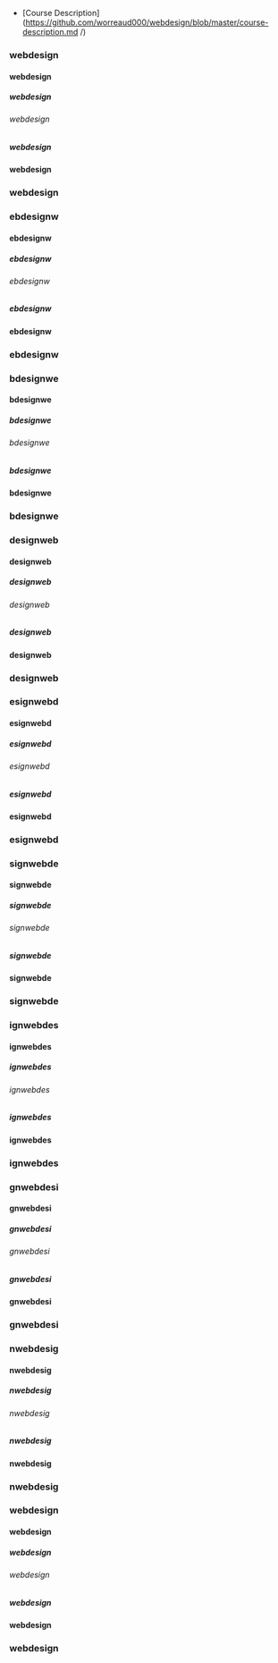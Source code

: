 * [Course Description](https://github.com/worreaud000/webdesign/blob/master/course-description.md
/)


### webdesign
#### webdesign
##### webdesign
###### webdesign
##### webdesign
#### webdesign
### webdesign

### ebdesignw
#### ebdesignw
##### ebdesignw
###### ebdesignw
##### ebdesignw
#### ebdesignw
### ebdesignw

### bdesignwe
#### bdesignwe
##### bdesignwe
###### bdesignwe
##### bdesignwe
#### bdesignwe
### bdesignwe

### designweb
#### designweb
##### designweb
###### designweb
##### designweb
#### designweb
### designweb

### esignwebd
#### esignwebd
##### esignwebd
###### esignwebd
##### esignwebd
#### esignwebd
### esignwebd

### signwebde
#### signwebde
##### signwebde
###### signwebde
##### signwebde
#### signwebde
### signwebde

### ignwebdes
#### ignwebdes
##### ignwebdes
###### ignwebdes
##### ignwebdes
#### ignwebdes
### ignwebdes

### gnwebdesi
#### gnwebdesi
##### gnwebdesi
###### gnwebdesi
##### gnwebdesi
#### gnwebdesi
### gnwebdesi

### nwebdesig
#### nwebdesig
##### nwebdesig
###### nwebdesig
##### nwebdesig
#### nwebdesig
### nwebdesig

### webdesign
#### webdesign
##### webdesign
###### webdesign
##### webdesign
#### webdesign
### webdesign
